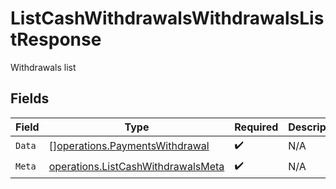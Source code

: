 # ListCashWithdrawalsWithdrawalsListResponse

Withdrawals list


## Fields

| Field                                                                                    | Type                                                                                     | Required                                                                                 | Description                                                                              |
| ---------------------------------------------------------------------------------------- | ---------------------------------------------------------------------------------------- | ---------------------------------------------------------------------------------------- | ---------------------------------------------------------------------------------------- |
| `Data`                                                                                   | [][operations.PaymentsWithdrawal](../../models/operations/paymentswithdrawal.md)         | :heavy_check_mark:                                                                       | N/A                                                                                      |
| `Meta`                                                                                   | [operations.ListCashWithdrawalsMeta](../../models/operations/listcashwithdrawalsmeta.md) | :heavy_check_mark:                                                                       | N/A                                                                                      |